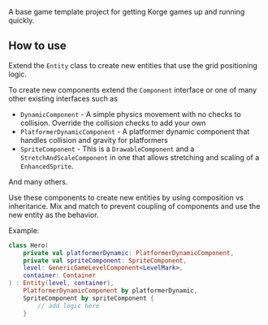 A base game template project for getting Korge games up and running quickly.

## How to use

Extend the `Entity` class to create new entities that use the grid positioning logic.

To create new components extend the `Component` interface or one of many other existing interfaces such as
* `DynamicComponent` - A simple physics movement with no checks to collision. Override the collision checks to add your own
* `PlatformerDynamicComponent` - A platformer dynamic component that handles collision and gravity for platformers
* `SpriteComponent` - This is a `DrawableComponent` and a `StretchAndScaleComponent` in one that allows stretching and scaling of a `EnhancedSprite`.

And many others.
  
Use these components to create new entities by using composition vs inheritance.
Mix and match to prevent coupling of components and use the new entity as the behavior.

Example:
```kotlin
class Hero(
    private val platformerDynamic: PlatformerDynamicComponent,
    private val spriteComponent: SpriteComponent,
    level: GenericGameLevelComponent<LevelMark>,
    container: Container
) : Entity(level, container),
    PlatformerDynamicComponent by platformerDynamic,
    SpriteComponent by spriteComponent {
        // add logic here
    }
```
